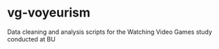 # vg-voyeurism
Data cleaning and analysis scripts for the Watching Video Games study conducted at BU
